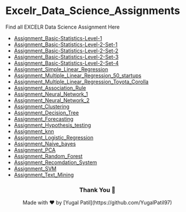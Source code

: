 # Excelr_Data_Science_Assignments
Find all EXCELR Data Science Assignment Here
- [Assignment_Basic-Statistics-Level-1](https://github.com/YugalPatil97/Assignments-Basic-Statistics-Level-1)
- [Assignment_Basic-Statistics-Level-2-Set-1](https://github.com/YugalPatil97/Assignments-Basic-Statistics-Level-2-Set-1)
- [Assignment_Basic-Statistics-Level-2-Set-2 ](https://github.com/YugalPatil97/Assignments-Basic-Statistics-Level-2-Set-2)
- [Assignment_Basic-Statistics-Level-2-Set-3](https://github.com/YugalPatil97/Assignments-Basic-Statistics-Level-2-Set-3)
- [Assignment_Basic-Statistics-Level-2-Set-4](https://github.com/YugalPatil97/Assignments-Basic-Statistics-Level-2-Set-4)
- [Assignment_Simple_Linear_Regression](https://github.com/YugalPatil97/Assignment_Simple_Linear_Regression)
- [Assignment_Multiple_Linear_Regression_50_startups](https://github.com/YugalPatil97/Assignment_Multiple_Linear_Regression_50_startups)
- [Assignment_Multiple_Linear_Regression_Toyota_Corolla](https://github.com/YugalPatil97/Assignment_Multiple_Linear_Regression_Toyota_Corolla)
- [Assignment_Association_Rule](https://github.com/YugalPatil97/Assignment_Association_Rule)
- [Assignment_Neural_Network_1](https://github.com/YugalPatil97/Assignment_Neural_Network_1)
- [Assignment_Neural_Network_2](https://github.com/YugalPatil97/Assignment_Neural_Network_2)
- [Assignment_Clustering](https://github.com/YugalPatil97/Assignment_Clustering)
- [Assignment_Decision_Tree](https://github.com/YugalPatil97/Assignment_Decision_Tree)
- [Assignment_Forecasting](https://github.com/YugalPatil97/Assignment_Forecasting)
- [Assignment_Hypothesis_testing](https://github.com/YugalPatil97/Assignment_Hypothesis_testing)
- [Assignment_knn](https://github.com/YugalPatil97/Assignment_knn)
- [Assignment_Logistic_Regression](https://github.com/YugalPatil97/Assignment_Logistic_Regression)
- [Assignment_Naive_bayes](https://github.com/YugalPatil97/Assignment_Naive_bayes)
- [Assignment_PCA](https://github.com/YugalPatil97/Assignment_PCA)
- [Assignment_Random_Forest](https://github.com/YugalPatil97/Assignment_Random_Forest)
- [Assignment_Recomdation_System](https://github.com/YugalPatil97/Assignment_Recomdation_System)
- [Assignment_SVM](https://github.com/YugalPatil97/Assignment_SVM)
- [Assignment_Text_Mining](https://github.com/YugalPatil97/Assignment_Text_Mining)


<div align="center">
<h3>Thank You 🙏</h3>
</div>
<p align="center">Made with ❤️ by [Yugal Patil](https://github.com/YugalPatil97)
</p>
